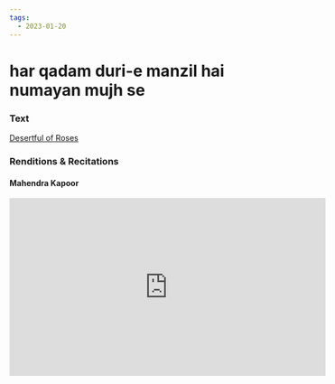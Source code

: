 ```yaml
---
tags:
  - 2023-01-20
---
```

# har qadam duri-e manzil hai numayan mujh se

### Text
[Desertful of Roses](http://www.columbia.edu/itc/mealac/pritchett/00ghalib/190/index_190.html)

### Renditions & Recitations

#### Mahendra Kapoor

<iframe width="560" height="315" src="https://www.youtube.com/embed/up7VuVExkpU" title="YouTube video player" frameborder="0" allow="accelerometer; autoplay; clipboard-write; encrypted-media; gyroscope; picture-in-picture" allowfullscreen></iframe>

